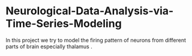 # Neurological-Data-Analysis-via-Time-Series-Modeling
In this project we try to model the firing pattern of neurons from different parts of brain especially thalamus .
